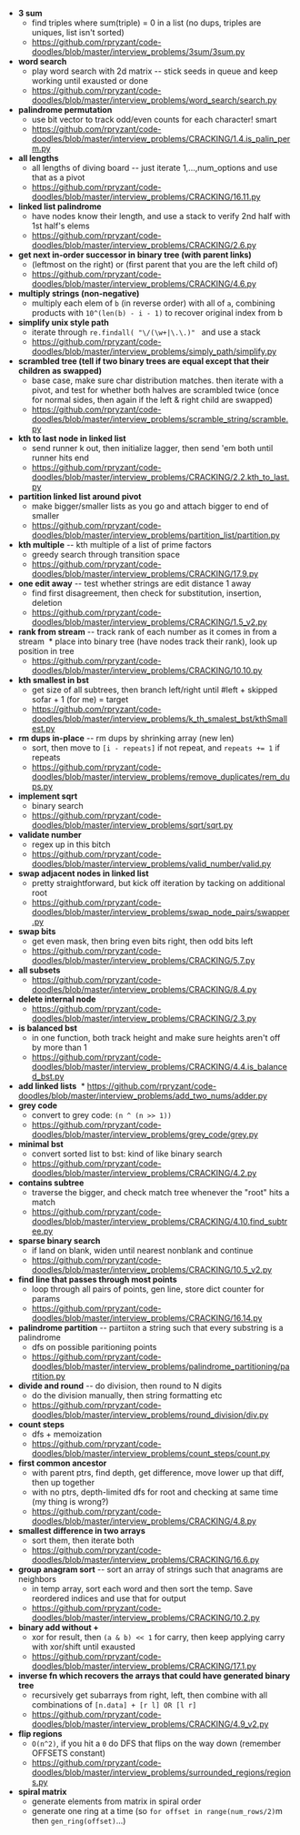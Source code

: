 * **3 sum**
  * find triples where sum(triple) = 0 in a list (no dups, triples are uniques, list isn't sorted)
  * https://github.com/rpryzant/code-doodles/blob/master/interview_problems/3sum/3sum.py
* **word search**
  * play word search with 2d matrix -- stick seeds in queue and keep working until exausted or done
  * https://github.com/rpryzant/code-doodles/blob/master/interview_problems/word_search/search.py
* **palindrome permutation**
  * use bit vector to track odd/even counts for each character! smart
  * https://github.com/rpryzant/code-doodles/blob/master/interview_problems/CRACKING/1.4.is_palin_perm.py
* **all lengths**
  * all lengths of diving board -- just iterate 1,...,num_options and use that as a pivot
  * https://github.com/rpryzant/code-doodles/blob/master/interview_problems/CRACKING/16.11.py
* **linked list palindrome**
  * have nodes know their length, and use a stack to verify 2nd half with 1st half's elems
  * https://github.com/rpryzant/code-doodles/blob/master/interview_problems/CRACKING/2.6.py
* **get next in-order successor in binary tree (with parent links)**
  * (leftmost on the right) or (first parent that you are the left child of)
  * https://github.com/rpryzant/code-doodles/blob/master/interview_problems/CRACKING/4.6.py
* **multiply strings (non-negative)**
  * multiply each elem of `b` (in reverse order) with all of `a`, combining products with `10^(len(b) - i - 1)` to recover original index from b
* **simplify unix style path**
  * iterate through `re.findall( "\/(\w+|\.\.)" ` and use a stack
  * https://github.com/rpryzant/code-doodles/blob/master/interview_problems/simply_path/simplify.py
* **scrambled tree (tell if two binary trees are equal except that their children as swapped)**
  * base case, make sure char distribution matches. then iterate with a pivot, and test for whether both halves are scrambled twice (once for normal sides, then again if the left & right child are swapped)
  * https://github.com/rpryzant/code-doodles/blob/master/interview_problems/scramble_string/scramble.py
* **kth to last node in linked list**
  * send runner k out, then initialize lagger, then send 'em both until runner hits end
  * https://github.com/rpryzant/code-doodles/blob/master/interview_problems/CRACKING/2.2.kth_to_last.py
* **partition linked list around pivot**
  * make bigger/smaller lists as you go and attach bigger to end of smaller
  * https://github.com/rpryzant/code-doodles/blob/master/interview_problems/partition_list/partition.py
* **kth multiple** -- kth multiple of a list of prime factors
  * greedy search through transition space
  * https://github.com/rpryzant/code-doodles/blob/master/interview_problems/CRACKING/17.9.py
* **one edit away** -- test whether strings are edit distance 1 away
  * find first disagreement, then check for substitution, insertion, deletion
  * https://github.com/rpryzant/code-doodles/blob/master/interview_problems/CRACKING/1.5_v2.py
* **rank from stream** -- track rank of each number as it comes in from a stream
  * place into binary tree (have nodes track their rank), look up position in tree
  * https://github.com/rpryzant/code-doodles/blob/master/interview_problems/CRACKING/10.10.py
* **kth smallest in bst**
  * get size of all subtrees, then branch left/right until #left + skipped sofar + 1 (for me) = target
  * https://github.com/rpryzant/code-doodles/blob/master/interview_problems/k_th_smalest_bst/kthSmallest.py
* **rm dups in-place**  -- rm dups by shrinking array (new len)
  * sort, then move to `[i - repeats]` if not repeat, and `repeats += 1` if repeats
  * https://github.com/rpryzant/code-doodles/blob/master/interview_problems/remove_duplicates/rem_dups.py
* **implement sqrt**
  * binary search
  * https://github.com/rpryzant/code-doodles/blob/master/interview_problems/sqrt/sqrt.py
* **validate number**
  * regex up in this bitch
  * https://github.com/rpryzant/code-doodles/blob/master/interview_problems/valid_number/valid.py
* **swap adjacent nodes in linked list**
  * pretty straightforward, but kick off iteration by tacking on additional root
  * https://github.com/rpryzant/code-doodles/blob/master/interview_problems/swap_node_pairs/swapper.py
* **swap bits**
  * get even mask, then bring even bits right, then odd bits left
  * https://github.com/rpryzant/code-doodles/blob/master/interview_problems/CRACKING/5.7.py
* **all subsets**
  * https://github.com/rpryzant/code-doodles/blob/master/interview_problems/CRACKING/8.4.py
* **delete internal node**
  * https://github.com/rpryzant/code-doodles/blob/master/interview_problems/CRACKING/2.3.py
* **is balanced bst**
  * in one function, both track height and make sure heights aren't off by more than 1
  * https://github.com/rpryzant/code-doodles/blob/master/interview_problems/CRACKING/4.4.is_balanced_bst.py
* **add linked lists**
  * https://github.com/rpryzant/code-doodles/blob/master/interview_problems/add_two_nums/adder.py
* **grey code**
  * convert to grey code: `(n ^ (n >> 1))`
  * https://github.com/rpryzant/code-doodles/blob/master/interview_problems/grey_code/grey.py
* **minimal bst** 
  * convert sorted list to bst: kind of like binary search
  * https://github.com/rpryzant/code-doodles/blob/master/interview_problems/CRACKING/4.2.py
* **contains subtree**
  * traverse the bigger, and check match tree whenever the "root" hits a match
  * https://github.com/rpryzant/code-doodles/blob/master/interview_problems/CRACKING/4.10.find_subtree.py
* **sparse binary search**
  * if land on blank, widen until nearest nonblank and continue
  * https://github.com/rpryzant/code-doodles/blob/master/interview_problems/CRACKING/10.5_v2.py
* **find line that passes through most points**
  * loop through all pairs of points, gen line, store dict counter for params
  * https://github.com/rpryzant/code-doodles/blob/master/interview_problems/CRACKING/16.14.py
* **palindrome partition** -- partiiton a string such that every substring is a palindrome
  * dfs on possible paritioning points
  * https://github.com/rpryzant/code-doodles/blob/master/interview_problems/palindrome_partitioning/partition.py
* **divide and round** -- do division, then round to N digits
  * do the division manually, then string formatting etc
  * https://github.com/rpryzant/code-doodles/blob/master/interview_problems/round_division/div.py
* **count steps**
  * dfs + memoization
  * https://github.com/rpryzant/code-doodles/blob/master/interview_problems/count_steps/count.py
* **first common ancestor**
  * with parent ptrs, find depth, get difference, move lower up that diff, then up together
  * with no ptrs, depth-limited dfs for root and checking at same time (my thing is wrong?)
  * https://github.com/rpryzant/code-doodles/blob/master/interview_problems/CRACKING/4.8.py
* **smallest difference in two arrays**
  * sort them, then iterate both
  * https://github.com/rpryzant/code-doodles/blob/master/interview_problems/CRACKING/16.6.py
* **group anagram sort** -- sort an array of strings such that anagrams are neighbors
  * in temp array, sort each word and then sort the temp. Save reordered indices and use that for output
  * https://github.com/rpryzant/code-doodles/blob/master/interview_problems/CRACKING/10.2.py
* **binary add without +**
  * xor for result, then `(a & b) << 1` for carry, then keep applying carry with xor/shift until exausted
  * https://github.com/rpryzant/code-doodles/blob/master/interview_problems/CRACKING/17.1.py
* **inverse fn which recovers the arrays that could have generated binary tree**
  * recursively get subarrays from right, left, then combine with all combinations of `[n.data] + [r l] OR [l r]`
  * https://github.com/rpryzant/code-doodles/blob/master/interview_problems/CRACKING/4.9_v2.py
* **flip regions**
  * `O(n^2)`, if you hit a `0` do DFS that flips on the way down (remember OFFSETS constant)
  * https://github.com/rpryzant/code-doodles/blob/master/interview_problems/surrounded_regions/regions.py
* **spiral matrix**
  * generate elements from matrix in spiral order
  * generate one ring at a time (so `for offset in range(num_rows/2)`m then `gen_ring(offset)`...) 
  
